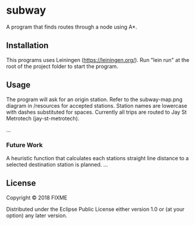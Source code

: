 # subway

A program that finds routes through a node using A*.

## Installation

This programs uses Leiningen (https://leiningen.org/). Run "lein run" at the root of the project folder to start the program.

## Usage

The program will ask for an origin station. Refer to the subway-map.png diagram in /resources for accepted stations. Station names are lowercase with dashes substituted for spaces. Currently all trips are routed to Jay St Metrotech (jay-st-metrotech).

...

### Future Work
A heuristic function that calculates each stations straight line distance to a selected destination station is planned.
...

## License

Copyright © 2018 FIXME

Distributed under the Eclipse Public License either version 1.0 or (at
your option) any later version.
